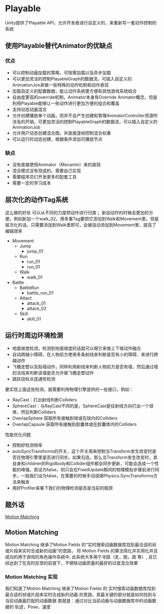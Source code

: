 # Playable

Unity提供了Playable API，允许开发者进行自定义的，来重新写一套动作控制的系统

## 使用Playable替代Animator的优缺点

### 优点

- 可以控制动画加载的策略，可按需加载以及异步加载
- 可以更加灵活的控制PlayableGraph的数据流，可插入自定义的AnimationJon来做一些特殊的动作机制和动作表现
- 加载自定义的配置数据，能让动作系统更方便和其他游戏系统结合
- 自由度更高的override机制，Animator本身有Override Animator概念，但是利用Playable能够让一些动作进行更加方便的组合和覆盖
- 支持动态动画混合
- 允许创建播放单个动画，而并不会产生创建和管理AnimatorController资源所涉及的开销，可更加灵活的控制PlayableGraph的数据流，可以插入自定义的AnimationJob
- 允许用户动态创建混合图，并直接逐帧控制混合权重
- 可以运行时动态创建，根据条件添加可播放节点

### 缺点

- 没有直接使用Animator（Mecanim）来的直观
- 混合模式没有现成的，需要自己实现
- 需要程序员们开发更多的配套工具
- 需要一定的学习成本

## 层次化的动作Tag系统

这么做的好处 可以从不同的力度把动作进行归类； 新加动作的时候会更加的方便。例如新加一个walk_02，用多重Tag要把它添加到Walk和Movement里。但是层次化的话，只需要添加到Walk里即可，会被自动添加到Movement里，提高了编辑效率

- Movement
  - Jump
    - jump_01
  - Run
    - run_01
    - run_01
  - Walk
    - walk_01
- Battle
  - BattleRun
    - battle_run_01
  - Attact
    - attack_01
    - attack_02
  - Skill
    - skill_01
  
## 运行时周边环境检测

- 地面坡度检测，检测到地面坡度的话就可以用它来做上下坡动作融合
- 自动跨越小障碍，在人物前方使用多条射线来判断是否有小的障碍，来进行跨越动作
- 飞檐走壁以及贴墙动作，同样利用射线来判断人物前方是否有墙，然后通过墙的法线来判断该墙是否允许做飞檐走壁动作
- 跳跃目标点连通性检测

要实现上面这些检测，就需要利用物理引擎提供的一些接口，例如：

- RayCast：打出射线判断Colliders
- SphereCast：与RayCast不同的是，SphereCast是往射线方向打出一个球体，然后判断Colliders
- OverlapSphere 获取所有接触到球或在球内的Colliders
- OverlapCapsule 获取所有接触到胶囊体或在胶囊体内的Colliders

性能优化问题

- 控制好检测频率
- autoSyncTransforms的开关，这个开关用来控制当Transform发生改变时是否在物理引擎里是否进行同步。如果勾选，那么当Transform发生改变时，其自身和children的Rigidbody和Collider组件都会同步更新，可能会造成一个性能的峰值。若设为false，则只会在FixedUpdate期间的物理模拟步骤前进行同步。一般我们设为false，在需要的时候手动调用Physics.SyncTransforms方法来触发
- 用好Profiler来看下我们的物理检测是否是当前的瓶颈

## 题外话

[Motion Matching](https://zhuanlan.zhihu.com/p/50141261)

## Motion Matching

Motion Matching 继承了Motion Fields 的“实时搜索动画数据库找到最合适的祯或片段来实时合成新的动画”的思路， 将 Motion Fields 的算法简化并实用化并且成功的用于游戏的角色操作系统中, 此系统大多用于寻路（走，跑，跳 等）, 且已经达到了在及时反馈的前提下，不牺牲动画质量的最好的过度混合效果

### Motion Matching 实现

我们知道了Motion Matching 继承了Motion Fields 的 实时搜索动画数据库找到最合适的祯或片段来实时合成新的动画 的思路，其最关键的部分就是如何找到与当前动画最匹配的动画数据
那就是：通过对比当前动画与动画数据库中的动画数据的 轨迹，Pose，速度
